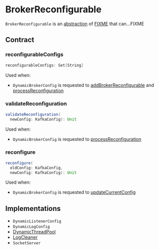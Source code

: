# BrokerReconfigurable

`BrokerReconfigurable` is an [abstraction](#contract) of [FIXME](#implementations) that can...FIXME

## Contract

### <span id="reconfigurableConfigs"> reconfigurableConfigs

```scala
reconfigurableConfigs: Set[String]
```

Used when:

* `DynamicBrokerConfig` is requested to [addBrokerReconfigurable](DynamicBrokerConfig.md#addBrokerReconfigurable) and [processReconfiguration](DynamicBrokerConfig.md#processReconfiguration)

### <span id="validateReconfiguration"> validateReconfiguration

```scala
validateReconfiguration(
  newConfig: KafkaConfig): Unit
```

Used when:

* `DynamicBrokerConfig` is requested to [processReconfiguration](DynamicBrokerConfig.md#processReconfiguration)

### <span id="reconfigure"> reconfigure

```scala
reconfigure(
  oldConfig: KafkaConfig,
  newConfig: KafkaConfig): Unit
```

Used when:

* `DynamicBrokerConfig` is requested to [updateCurrentConfig](DynamicBrokerConfig.md#updateCurrentConfig)

## Implementations

* `DynamicListenerConfig`
* `DynamicLogConfig`
* [DynamicThreadPool](DynamicThreadPool.md)
* [LogCleaner](../log/LogCleaner.md)
* `SocketServer`
